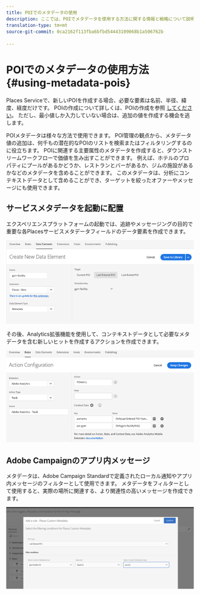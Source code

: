 ```yaml
---
title: POIでのメタデータの使用
description: ここでは、POIでメタデータを使用する方法に関する情報と戦略について説明します。
translation-type: tm+mt
source-git-commit: 0ca2162f113fba6bfbd54443109068b1a506762b

---
```



# POIでのメタデータの使用方法 {#using-metadata-pois}

Places Serviceで、新しいPOIを作成する場合、必要な要素は名前、半径、緯度、経度だけです。 POIの作成について詳しくは、POIの作成を参照 [してください](/help/poi-mgmt-ui/create-a-poi-ui.md)。 ただし、最小値しか入力していない場合は、追加の値を作成する機会を逃します。

POIメタデータは様々な方法で使用できます。 POI管理の観点から、メタデータ値の追加は、何千もの潜在的なPOIのリストを検索またはフィルタリングするのに役立ちます。 POIに関連する主要属性のメタデータを作成すると、ダウンストリームワークフローで価値を生み出すことができます。 例えば、ホテルのプロパティにプールがあるかどうか、レストランとバーがあるか、ジムの施設があるかなどのメタデータを含めることができます。 このメタデータは、分析にコンテキストデータとして含めることができ、ターゲットを絞ったオファーやメッセージにも使用できます。

## サービスメタデータを起動に配置

エクスペリエンスプラットフォームの起動では、追跡やメッセージングの目的で重要な各Placesサービスメタデータフィールドのデータ要素を作成できます。

![ジム施設のデータ要素](/help/assets/gymfacility.png)

その後、Analytics拡張機能を使用して、コンテキストデータとして必要なメタデータを含む新しいヒットを作成するアクションを作成できます。

![体育施設の活動](/help/assets/Analytics-gym.png)

## Adobe Campaignのアプリ内メッセージ

メタデータは、Adobe Campaign Standardで定義されたローカル通知やアプリ内メッセージのフィルターとして使用できます。 メタデータをフィルターとして使用すると、実際の場所に関連する、より関連性の高いメッセージを作成できます。

![ACSでのローカル通知とアプリ内メッセージのフィルタリング](/help/assets/ACS_gym_metadata.png)
